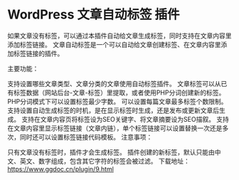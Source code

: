 # WordPress 文章自动标签 插件
如果文章没有标签，可以通过本插件自动给文章生成标签，同时支持在文章内容里添加标签链接。
文章自动标签是一个可以自动给文章创建标签、在文章内容里添加标签链接的插件。

主要功能：

支持设置哪些文章类型、文章分类的文章使用自动标签插件。
文章标签可以从已有标签数据（网站后台-文章-标签）里提取，或者使用PHP分词创建新的标签。
PHP分词模式下可以设置标签最少字数。
可以设置每篇文章最多标签个数限制。
支持设置自动生成标签的时机，是在显示标签时生成，还是发布或更新文章后生成。
支持在文章内容页将标签设为SEO关键字、将文章摘要设为SEO描叙。
支持在文章内容里显示标签链接（文章内链），单个标签链接可以设置替换一次还是多次，同时还可以设置标签链接代码模板。
注意事项：

只有文章没有标签时，插件才会生成标签。
插件创建的新标签，默认只能由中文、英文、数字组成，包含其它字符的标签会被过滤。
下载地址：https://www.ggdoc.cn/plugin/9.html
